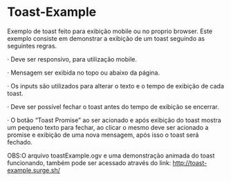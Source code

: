 # Toast-Example
Exemplo de toast feito para exibição mobile ou no proprio browser. 
Este exemplo consiste em demonstrar a exibição de um toast seguindo as seguintes regras.

·  Deve ser responsivo, para utilização mobile.

·  Mensagem ser exibida no topo ou abaixo da página.

·  Os inputs são utilizados para alterar o texto e o tempo de exibição de cada toast.

·  Deve ser possível fechar o toast antes do tempo de exibição se encerrar.

·  O botão “Toast Promise” ao ser acionado e após exibição do toast mostra um pequeno texto para fechar,
   ao clicar o mesmo deve ser acionado a promise e exibição de uma nova mensagem, após isso o toast será fechado. 


OBS:O arquivo toastExample.ogv e uma demonstração animada do toast funcionando, também pode ser acessado através do link:
http://toast-example.surge.sh/
